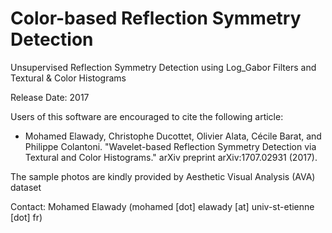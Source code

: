 # Color-based Reflection Symmetry Detection

Unsupervised Reflection Symmetry Detection using Log_Gabor Filters and Textural & Color Histograms

Release Date: 2017

Users of this software are encouraged to cite the following article: 
+ Mohamed Elawady, Christophe Ducottet, Olivier Alata, Cécile Barat, and Philippe Colantoni. "Wavelet-based Reflection Symmetry Detection via Textural and Color Histograms." arXiv preprint arXiv:1707.02931 (2017).


The sample photos are kindly provided by Aesthetic Visual Analysis (AVA) dataset

Contact: Mohamed Elawady (mohamed [dot] elawady [at] univ-st-etienne [dot] fr)
